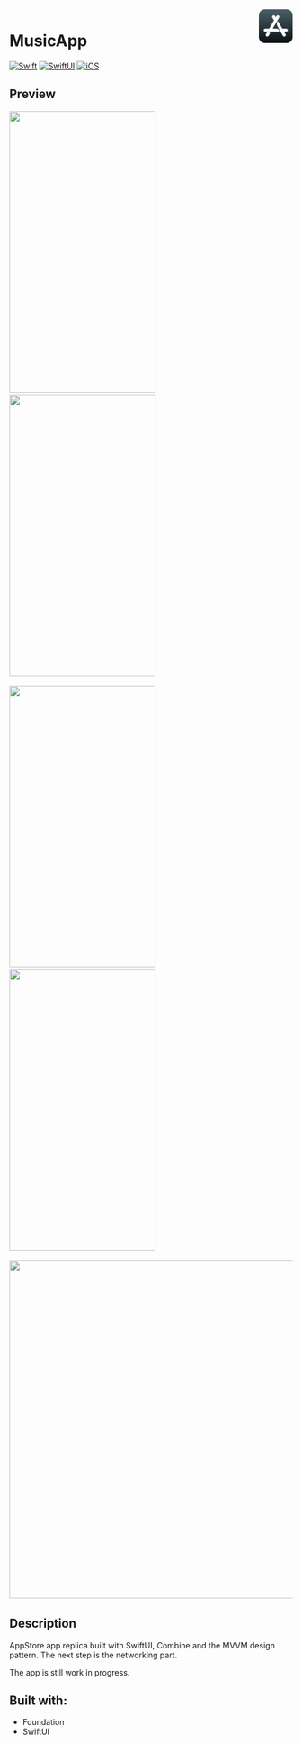 <!-- HEADER -->
<img src="./Preview/app-icon.png" width="60" align="right"/>
<h1> MusicApp </h1>

[![Swift](https://img.shields.io/badge/Swift-5.0-orange.svg?longCache=true&style=flat&logo=swift)][Swift]
[![SwiftUI](https://img.shields.io/badge/SwiftUI-3.0-blue.svg?longCache=true&style=flat&logo=swift&logoColor=blue)][SwiftUI]
[![iOS](https://img.shields.io/badge/iOS-16.0+-lightgrey.svg?longCache=true&?style=flat&logo=apple)][iOS]





<!-- BODY -->

## Preview

<p align="left">
	<img src="./Preview/iphone-today-preview.gif" width="260" height="500"/>
	<img src="./Preview/iphone-games-apps-preview.gif" width="260" height="500"/>
</p>

<p align="left">
	<img src="./Preview/iphone-arcade-search-preview.gif" width="260" height="500"/>
	<img src="./Preview/iphone-darkmode-preview.gif" width="260" height="500"/>
</p>

<p align="left">
	<img src="./Preview/ipad-preview.gif" width= "520" height="600"/>
</p>


## Description
AppStore app replica built with SwiftUI, Combine and the MVVM design pattern.
The next step is the networking part.

The app is still work in progress.


## Built with:
- Foundation
- SwiftUI




<!-- FOOTER -->
<!-- Permanent links -->
[Swift]: https://www.swift.org
[SwiftUI]: https://developer.apple.com/documentation/swiftui/
[iOS]: https://developer.apple.com/ios/
